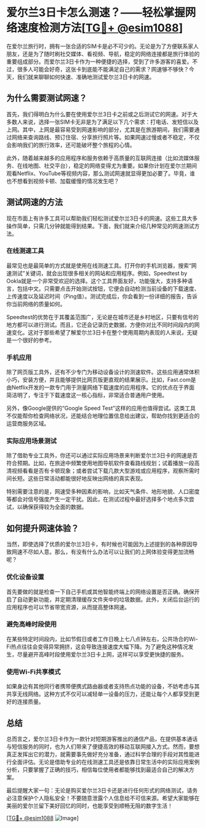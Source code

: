 # 爱尔兰3日卡怎么测速？——轻松掌握网络速度检测方法[[TG💪+ @esim1088](https://t.me/s/esim1088)]

在爱尔兰旅行时，拥有一张合适的SIM卡是必不可少的。无论是为了方便联系家人朋友，还是为了随时刷社交媒体、看视频、导航，稳定的网络连接都是旅行体验的重要组成部分。而爱尔兰3日卡作为一种便捷的选择，受到了许多游客的喜爱。不过，很多人可能会好奇，这张卡到底能不能满足自己的需求？网速够不够快？今天，我们就来聊聊如何快速、准确地测试爱尔兰3日卡的网速。

## 为什么需要测试网速？

首先，我们得明白为什么要在使用爱尔兰3日卡之前或之后测试它的网速。对于大多数人来说，选择一张SIM卡无非是为了满足以下几个需求：打电话、发短信以及上网。其中，上网是最容易受到网速影响的部分，尤其是在旅游期间，我们需要通过网络来查询路线、预订住宿、分享旅行照片等。如果网速过慢或者不稳定，不仅会影响我们的旅行效率，还可能破坏整个旅程的心情。

此外，随着越来越多的应用程序和服务依赖于高质量的互联网连接（比如流媒体服务、在线地图、社交平台），稳定的网络变得尤为重要。如果你计划在爱尔兰期间观看Netflix、YouTube等视频内容，那么测试网速就显得更加必要了。毕竟，谁也不想看到视频卡顿、加载缓慢的情况发生吧？

## 测试网速的方法

现在市面上有许多工具可以帮助我们轻松测试爱尔兰3日卡的网速。这些工具大多操作简单，只需几分钟就能得到结果。下面，我们就来介绍几种常见的网速测试方法。

### 在线测速工具

最常见也是最简单的方式就是使用在线测速工具。打开你的手机浏览器，搜索“网速测试”关键词，就会出现很多相关的网站和应用程序。例如，Speedtest by Ookla就是一个非常受欢迎的选择。这个工具界面友好，功能强大，支持多种语言，包括中文。只需要点击开始测试按钮，它便会自动检测当前设备的下载速度、上传速度以及延迟时间（Ping值）。测试完成后，你会看到一份详细的报告，告诉你当前网络的质量如何。

Speedtest的优势在于其覆盖范围广，无论是在城市还是乡村地区，只要有信号的地方都可以进行测试。而且，它还会记录历史数据，方便你对比不同时间段内的网速变化。这对于那些希望了解爱尔兰3日卡在整个使用周期内表现的人来说，无疑是一个很好的参考。

### 手机应用

除了网页版工具外，还有不少专门为移动设备设计的测速软件。这些应用通常体积小巧，安装方便，并且能够提供比网页版更直观的结果展示。比如，Fast.com是由Netflix开发的一款专门用于测量网络下载速度的应用程序。它的优点在于界面简洁明了，专注于下载速度这一核心指标，非常适合普通用户使用。

另外，像Google提供的“Google Speed Test”这样的应用也值得尝试。这类工具不仅能帮你检查网络状况，还能结合地理位置信息给出建议，帮助你找到更适合的运营商服务区域。

### 实际应用场景测试

除了借助专业工具外，你还可以通过实际应用场景来判断爱尔兰3日卡的网速是否符合预期。比如，在旅途中频繁使用地图导航软件查看路线规划；试着播放一段高清视频看看是否有卡顿现象；或者尝试下载几款大型游戏或应用程序，观察所需时间长短。这些日常活动都能很好地反映出网络的真实表现。

特别需要注意的是，网速受多种因素的影响，比如天气条件、地形地貌、人口密度等都会对信号强度产生一定干扰。因此，在测试过程中最好选择多个地点多次尝试，以确保获得较为全面的数据。

## 如何提升网速体验？

当然，即使选择了优质的爱尔兰3日卡，有时候也可能因为上述提到的各种原因导致网速不尽如人意。那么，有没有什么办法可以让我们的上网体验变得更加流畅呢？

### 优化设备设置

首先要做的就是检查一下自己手机或其他智能终端上的网络设置是否正确。确保开启了自动更新功能，并定期清理缓存文件夹中的垃圾数据。此外，关闭后台运行的应用程序也可以节省带宽资源，从而提高整体网速。

### 避免高峰时段使用

在某些特定时间段内，比如节假日或者工作日晚上七八点钟左右，公共场合的Wi-Fi热点往往会变得异常拥挤，这会导致连接速度大幅下降。为了避免这种情况发生，尽量避开高峰时段使用爱尔兰3日卡上网，这样可以享受更快捷的服务。

### 使用Wi-Fi共享模式

如果身边有其他同行者携带便携式路由器或者支持热点功能的设备，不妨考虑与其共享无线网络。这种方式不仅可以减轻单一设备的压力，还能让每个人都享受到更好的连接质量。

## 总结

总而言之，爱尔兰3日卡作为一款针对短期游客推出的通信产品，在提供基本通话与短信服务的同时，也为人们带来了便捷高效的移动互联网接入方式。然而，要想真正发挥出它的潜力，就需要事先做好充分准备，通过科学合理的手段对其性能进行全面评估。无论是借助专业的在线测速工具还是依靠日常生活中的实际应用案例分析，只要掌握了正确的技巧，相信每位使用者都能够找到最适合自己的解决方案。

最后提醒大家一句：无论是购买爱尔兰3日卡还是进行任何形式的网络测试，请务必注意保护个人隐私安全！不要随意泄露个人信息给不可信来源。希望大家能够在美丽的爱尔兰留下美好回忆的同时，也能享受到顺畅无阻的数字生活！

[[TG💪+ @esim1088](https://t.me/s/esim1088) ![Image](https://i.postimg.cc/4NQfJmqS/Snipaste-2025-05-13-00-14-12.png)]